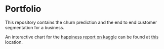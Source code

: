 # Portfolio
 
This repository contains the churn prediction and the end to end customer segmentation for a business.

An interactive chart for the [happiness report on kaggle](https://www.kaggle.com/ajaypalsinghlo/world-happiness-report-2021) can be found at [this](https://happiness-report-interactive.herokuapp.com/bokeh_app) location.
